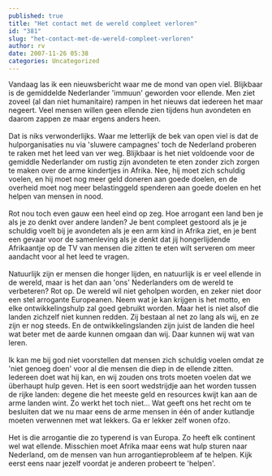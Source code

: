 ```yaml
---
published: true
title: "Het contact met de wereld compleet verloren"
id: "381"
slug: "het-contact-met-de-wereld-compleet-verloren"
author: rv
date: 2007-11-26 05:38
categories: Uncategorized
---
```

Vandaag las ik een nieuwsbericht waar me de mond van open viel. Blijkbaar is de gemiddelde Nederlander 'immuun' geworden voor ellende. Men ziet zoveel (al dan niet humanitaire) rampen in het nieuws dat iedereen het maar negeert. Veel mensen willen geen ellende zien tijdens hun avondeten en daarom zappen ze maar ergens anders heen.<br /><br />Dat is niks verwonderlijks. Waar me letterlijk de bek van open viel is dat de hulporganisaties nu via 'sluwere campagnes' toch de Nederland proberen te raken met het leed van ver weg. Blijkbaar is het niet voldoende voor de gemiddle Nederlander om rustig zijn avondeten te eten zonder zich zorgen te maken over de arme kindertjes in Afrika. Nee, hij moet zich schuldig voelen, en hij moet nog meer geld doneren aan goede doelen, en de overheid moet nog meer belastinggeld spenderen aan goede doelen en het helpen van mensen in nood.<br /><br />Rot nou toch even gauw een heel eind op zeg. Hoe arrogant een land ben je als je zo denkt over andere landen? Je bent compleet gestoord als je je schuldig voelt bij je avondeten als je een arm kind in Afrika ziet, en je bent een gevaar voor de samenleving als je denkt dat jij hongerlijdende Afrikaantje op de TV van mensen die zitten te eten wilt serveren om meer aandacht voor al het leed te vragen.<br /><br />Natuurlijk zijn er mensen die honger lijden, en natuurlijk is er veel ellende in de wereld, maar is het dan aan 'ons' Nederlanders om de wereld te verbeteren? Rot op. De wereld wil niet geholpen worden, en zeker niet door een stel arrogante Europeanen. Neem wat je kan krijgen is het motto, en elke ontwikkelingshulp zal goed gebruikt worden. Maar het is niet alsof die landen zichzelf niet kunnen redden. Zij bestaan al net zo lang als wij, en ze zijn er nog steeds. En de ontwikkelingslanden zijn juist de landen die heel wat beter met de aarde kunnen omgaan dan wij. Daar kunnen wij wat van leren.<br /><br />Ik kan me bij god niet voorstellen dat mensen zich schuldig voelen omdat ze 'niet genoeg doen' voor al die mensen die diep in de ellende zitten. Iedereen doet wat hij kan, en wij zouden ons trots moeten voelen dat we überhaupt hulp geven. Het is een soort wedstrijdje aan het worden tussen de rijke landen: degene die het meeste geld en resources kwijt kan aan de arme landen wint. Zo werkt het toch niet... Wat geeft ons het recht om te besluiten dat we nu maar eens de arme mensen in één of ander kutlandje moeten verwennen met wat lekkers. Ga er lekker zelf wonen ofzo.<br /><br />Het is die arrogantie die zo typerend is van Europa. Zo heeft elk continent wel wat ellende. Misschien moet Afrika maar eens wat hulp sturen naar Nederland, om de mensen van hun arrogantieprobleem af te helpen. Kijk eerst eens naar jezelf voordat je anderen probeert te 'helpen'.